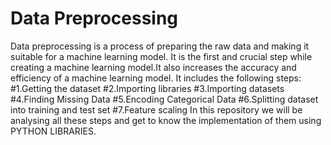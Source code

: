 # Data Preprocessing
Data preprocessing is a process of preparing the raw data and making it suitable for a machine learning model. It is the first and crucial step while creating a machine learning model.It also increases the accuracy and efficiency of a machine learning model.
It includes the following steps:
#1.Getting the dataset
#2.Importing libraries
#3.Importing datasets
#4.Finding Missing Data
#5.Encoding Categorical Data
#6.Splitting dataset into training and test set
#7.Feature scaling
In this repository we will be analysing all these steps and get to know the implementation of them using PYTHON LIBRARIES.
